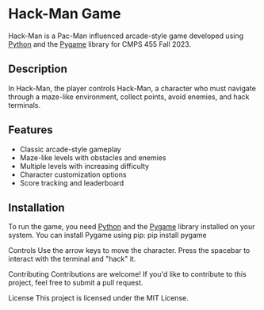 # Hack-Man Game

Hack-Man is a Pac-Man influenced arcade-style game developed using [Python](https://www.python.org/) and the [Pygame](https://www.pygame.org/) library for CMPS 455 Fall 2023.

## Description

In Hack-Man, the player controls Hack-Man, a character who must navigate through a maze-like environment, collect points, avoid enemies, and hack terminals.

## Features
- Classic arcade-style gameplay
- Maze-like levels with obstacles and enemies
- Multiple levels with increasing difficulty
- Character customization options
- Score tracking and leaderboard

## Installation

To run the game, you need [Python](https://www.python.org/) and the [Pygame](https://www.pygame.org/) library installed on your system. You can install Pygame using pip:
pip install pygame

Controls
Use the arrow keys to move the character. Press the spacebar to interact with the terminal and "hack" it.

Contributing
Contributions are welcome! If you'd like to contribute to this project, feel free to submit a pull request.

License
This project is licensed under the MIT License.
